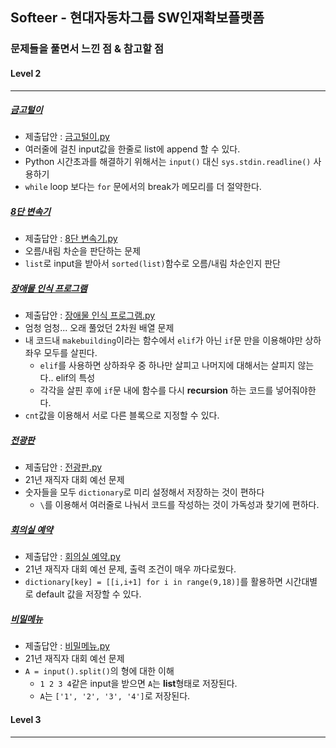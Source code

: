 ## Softeer - 현대자동차그룹 SW인재확보플랫폼 
### 문제들을 풀면서 느낀 점 & 참고할 점

#### Level 2
***
##### [금고털이](https://softeer.ai/practice/info.do?idx=1&eid=395)
+ 제출답안 : [금고털이.py](https://github.com/kxxbeomjun/Algorithm-study/blob/main/Softeer/%EA%B8%88%EA%B3%A0%ED%84%B8%EC%9D%B4.py)
+ 여러줄에 걸친 input값을 한줄로 list에 append 할 수 있다.
+ Python 시간초과를 해결하기 위해서는 ```input()``` 대신 ```sys.stdin.readline()``` 사용하기
+ ```while``` loop 보다는 ```for``` 문에서의 break가 메모리를 더 절약한다.

##### [8단 변속기](https://www.softeer.ai/practice/info.do?idx=1&eid=408&sw_prbl_sbms_sn=181201)
+ 제출답안 : [8단 변속기.py](https://github.com/kxxbeomjun/Algorithm-study/blob/main/Softeer/8%EB%8B%A8%20%EB%B3%80%EC%86%8D%EA%B8%B0.py)
+ 오름/내림 차순을 판단하는 문제
+ ```list```로 input을 받아서 ```sorted(list)```함수로 오름/내림 차순인지 판단

##### [장애물 인식 프로그램](https://www.softeer.ai/practice/info.do?idx=1&eid=409&sw_prbl_sbms_sn=181207)
+ 제출답안 : [장애물 인식 프로그램.py](https://github.com/kxxbeomjun/Algorithm-study/blob/main/Softeer/%EC%9E%A5%EC%95%A0%EB%AC%BC%20%EC%9D%B8%EC%8B%9D%20%ED%94%84%EB%A1%9C%EA%B7%B8%EB%9E%A8.py)
+ 엄청 엄청... 오래 풀었던 2차원 배열 문제
+ 내 코드내 ```makebuilding```이라는 함수에서 ```elif```가 아닌 ```if```문 만을 이용해야만 상하좌우 모두를 살핀다.
  + ```elif```를 사용하면 상하좌우 중 하나만 살피고 나머지에 대해서는 살피지 않는다.. elif의 특성
  + 각각을 살핀 후에 ```if```문 내에 함수를 다시 **recursion** 하는 코드를 넣어줘야한다.
+ ```cnt```값을 이용해서 서로 다른 블록으로 지정할 수 있다.

##### [전광판](https://www.softeer.ai/practice/info.do?idx=1&eid=624)
+ 제출답안 : [전광판.py](https://github.com/kxxbeomjun/Algorithm-study/blob/main/Softeer/%EC%A0%84%EA%B4%91%ED%8C%90.py)
+ 21년 재직자 대회 예선 문제
+ 숫자들을 모두 ```dictionary```로 미리 설정해서 저장하는 것이 편하다
  + ```\```를 이용해서 여러줄로 나눠서 코드를 작성하는 것이 가독성과 찾기에 편하다.

##### [회의실 예약](https://www.softeer.ai/practice/info.do?idx=1&eid=626)
+ 제출답안 : [회의실 예약.py](https://github.com/kxxbeomjun/Algorithm-study/blob/main/Softeer/%ED%9A%8C%EC%9D%98%EC%8B%A4%20%EC%98%88%EC%95%BD.py)
+ 21년 재직자 대회 예선 문제, 출력 조건이 매우 까다로웠다.
+ ```dictionary[key] = [[i,i+1] for i in range(9,18)]```를 활용하면 시간대별로 default 값을 저장할 수 있다.

##### [비밀메뉴](https://www.softeer.ai/practice/info.do?idx=1&eid=623&sw_prbl_sbms_sn=181299)
+ 제출답안 : [비밀메뉴.py](https://github.com/kxxbeomjun/Algorithm-study/blob/main/Softeer/%EB%B9%84%EB%B0%80%EB%A9%94%EB%89%B4.py)
+ 21년 재직자 대회 예선 문제
+ ```A = input().split()```의 형에 대한 이해
  + ```1 2 3 4```같은 input을 받으면 ```A```는 **list**형태로 저장된다. 
  + ```A```는 ```['1', '2', '3', '4']```로 저장된다. 



#### Level 3
***
